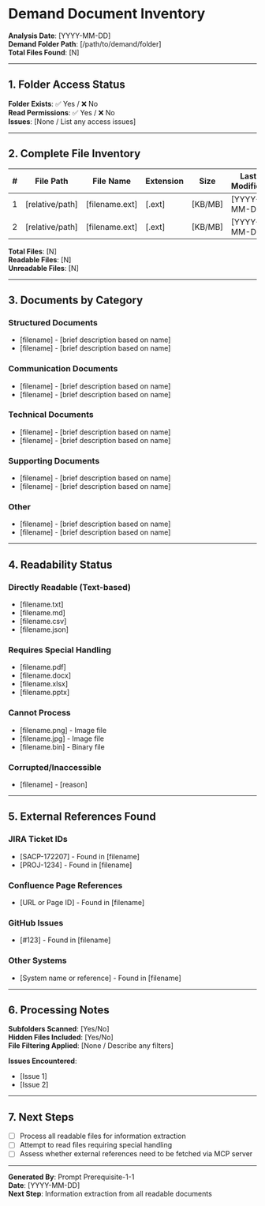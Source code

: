 # Demand Document Inventory

**Analysis Date**: [YYYY-MM-DD]  
**Demand Folder Path**: [/path/to/demand/folder]  
**Total Files Found**: [N]

---

## 1. Folder Access Status

**Folder Exists**: ✅ Yes / ❌ No  
**Read Permissions**: ✅ Yes / ❌ No  
**Issues**: [None / List any access issues]

---

## 2. Complete File Inventory

| # | File Path | File Name | Extension | Size | Last Modified | File Type | Readable |
|---|-----------|-----------|-----------|------|---------------|-----------|----------|
| 1 | [relative/path] | [filename.ext] | [.ext] | [KB/MB] | [YYYY-MM-DD] | [Document/Spreadsheet/etc] | ✅/❌ |
| 2 | [relative/path] | [filename.ext] | [.ext] | [KB/MB] | [YYYY-MM-DD] | [Document/Spreadsheet/etc] | ✅/❌ |

**Total Files**: [N]  
**Readable Files**: [N]  
**Unreadable Files**: [N]

---

## 3. Documents by Category

### Structured Documents
- [filename] - [brief description based on name]
- [filename] - [brief description based on name]

### Communication Documents
- [filename] - [brief description based on name]
- [filename] - [brief description based on name]

### Technical Documents
- [filename] - [brief description based on name]
- [filename] - [brief description based on name]

### Supporting Documents
- [filename] - [brief description based on name]
- [filename] - [brief description based on name]

### Other
- [filename] - [brief description based on name]
- [filename] - [brief description based on name]

---

## 4. Readability Status

### Directly Readable (Text-based)
- [filename.txt]
- [filename.md]
- [filename.csv]
- [filename.json]

### Requires Special Handling
- [filename.pdf]
- [filename.docx]
- [filename.xlsx]
- [filename.pptx]

### Cannot Process
- [filename.png] - Image file
- [filename.jpg] - Image file
- [filename.bin] - Binary file

### Corrupted/Inaccessible
- [filename] - [reason]

---

## 5. External References Found

### JIRA Ticket IDs
- [SACP-172207] - Found in [filename]
- [PROJ-1234] - Found in [filename]

### Confluence Page References
- [URL or Page ID] - Found in [filename]

### GitHub Issues
- [#123] - Found in [filename]

### Other Systems
- [System name or reference] - Found in [filename]

---

## 6. Processing Notes

**Subfolders Scanned**: [Yes/No]  
**Hidden Files Included**: [Yes/No]  
**File Filtering Applied**: [None / Describe any filters]

**Issues Encountered**:
- [Issue 1]
- [Issue 2]

---

## 7. Next Steps

- [ ] Process all readable files for information extraction
- [ ] Attempt to read files requiring special handling
- [ ] Assess whether external references need to be fetched via MCP server

---

**Generated By**: Prompt Prerequisite-1-1  
**Date**: [YYYY-MM-DD]  
**Next Step**: Information extraction from all readable documents
